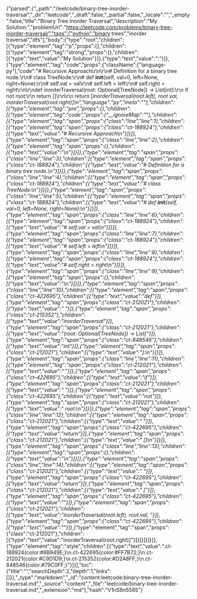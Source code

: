 {"parsed":{"_path":"/leetcode/binary-tree-inorder-traversal","_dir":"leetcode","_draft":false,"_partial":false,"_locale":"","_empty":false,"title":"Binary Tree Inorder Traversal","description":"My Solution:","problemUrl":"https://leetcode.com/problems/binary-tree-inorder-traversal/","tags":["python","binary trees","inorder traversal","dfs"],"body":{"type":"root","children":[{"type":"element","tag":"p","props":{},"children":[{"type":"element","tag":"strong","props":{},"children":[{"type":"text","value":"My Solution"}]},{"type":"text","value":":"}]},{"type":"element","tag":"code","props":{"className":["language-py"],"code":"# Recursive Approach\r\n\r\n# Definition for a binary tree node.\r\n# class TreeNode:\r\n#     def __init__(self, val=0, left=None, right=None):\r\n#         self.val = val\r\n#         self.left = left\r\n#         self.right = right\r\n\r\ndef inorderTraversal(root: Optional[TreeNode]) -> List[int]:\r\n    if not root:\r\n        return []\r\n\r\n    return [*inorderTraversal(root.left), root.val, *inorderTraversal(root.right)]\n","language":"py","meta":""},"children":[{"type":"element","tag":"pre","props":{},"children":[{"type":"element","tag":"code","props":{"__ignoreMap":""},"children":[{"type":"element","tag":"span","props":{"class":"line","line":1},"children":[{"type":"element","tag":"span","props":{"class":"ct-188924"},"children":[{"type":"text","value":"# Recursive Approach\n"}]}]},{"type":"element","tag":"span","props":{"class":"line","line":2},"children":[{"type":"element","tag":"span","props":{},"children":[{"type":"text","value":"\n"}]}]},{"type":"element","tag":"span","props":{"class":"line","line":3},"children":[{"type":"element","tag":"span","props":{"class":"ct-188924"},"children":[{"type":"text","value":"# Definition for a binary tree node.\n"}]}]},{"type":"element","tag":"span","props":{"class":"line","line":4},"children":[{"type":"element","tag":"span","props":{"class":"ct-188924"},"children":[{"type":"text","value":"# class TreeNode:\n"}]}]},{"type":"element","tag":"span","props":{"class":"line","line":5},"children":[{"type":"element","tag":"span","props":{"class":"ct-188924"},"children":[{"type":"text","value":"#     def __init__(self, val=0, left=None, right=None):\n"}]}]},{"type":"element","tag":"span","props":{"class":"line","line":6},"children":[{"type":"element","tag":"span","props":{"class":"ct-188924"},"children":[{"type":"text","value":"#         self.val = val\n"}]}]},{"type":"element","tag":"span","props":{"class":"line","line":7},"children":[{"type":"element","tag":"span","props":{"class":"ct-188924"},"children":[{"type":"text","value":"#         self.left = left\n"}]}]},{"type":"element","tag":"span","props":{"class":"line","line":8},"children":[{"type":"element","tag":"span","props":{"class":"ct-188924"},"children":[{"type":"text","value":"#         self.right = right\n"}]}]},{"type":"element","tag":"span","props":{"class":"line","line":9},"children":[{"type":"element","tag":"span","props":{},"children":[{"type":"text","value":"\n"}]}]},{"type":"element","tag":"span","props":{"class":"line","line":10},"children":[{"type":"element","tag":"span","props":{"class":"ct-422695"},"children":[{"type":"text","value":"def"}]},{"type":"element","tag":"span","props":{"class":"ct-212021"},"children":[{"type":"text","value":" "}]},{"type":"element","tag":"span","props":{"class":"ct-215352"},"children":[{"type":"text","value":"inorderTraversal"}]},{"type":"element","tag":"span","props":{"class":"ct-212021"},"children":[{"type":"text","value":"(root: Optional[TreeNode]) -> List["}]},{"type":"element","tag":"span","props":{"class":"ct-848546"},"children":[{"type":"text","value":"int"}]},{"type":"element","tag":"span","props":{"class":"ct-212021"},"children":[{"type":"text","value":"]:\n"}]}]},{"type":"element","tag":"span","props":{"class":"line","line":11},"children":[{"type":"element","tag":"span","props":{"class":"ct-212021"},"children":[{"type":"text","value":"    "}]},{"type":"element","tag":"span","props":{"class":"ct-422695"},"children":[{"type":"text","value":"if"}]},{"type":"element","tag":"span","props":{"class":"ct-212021"},"children":[{"type":"text","value":" "}]},{"type":"element","tag":"span","props":{"class":"ct-422695"},"children":[{"type":"text","value":"not"}]},{"type":"element","tag":"span","props":{"class":"ct-212021"},"children":[{"type":"text","value":" root:\n"}]}]},{"type":"element","tag":"span","props":{"class":"line","line":12},"children":[{"type":"element","tag":"span","props":{"class":"ct-212021"},"children":[{"type":"text","value":"        "}]},{"type":"element","tag":"span","props":{"class":"ct-422695"},"children":[{"type":"text","value":"return"}]},{"type":"element","tag":"span","props":{"class":"ct-212021"},"children":[{"type":"text","value":" []\n"}]}]},{"type":"element","tag":"span","props":{"class":"line","line":13},"children":[{"type":"element","tag":"span","props":{},"children":[{"type":"text","value":"\n"}]}]},{"type":"element","tag":"span","props":{"class":"line","line":14},"children":[{"type":"element","tag":"span","props":{"class":"ct-212021"},"children":[{"type":"text","value":"    "}]},{"type":"element","tag":"span","props":{"class":"ct-422695"},"children":[{"type":"text","value":"return"}]},{"type":"element","tag":"span","props":{"class":"ct-212021"},"children":[{"type":"text","value":" ["}]},{"type":"element","tag":"span","props":{"class":"ct-422695"},"children":[{"type":"text","value":"*"}]},{"type":"element","tag":"span","props":{"class":"ct-212021"},"children":[{"type":"text","value":"inorderTraversal(root.left), root.val, "}]},{"type":"element","tag":"span","props":{"class":"ct-422695"},"children":[{"type":"text","value":"*"}]},{"type":"element","tag":"span","props":{"class":"ct-212021"},"children":[{"type":"text","value":"inorderTraversal(root.right)]"}]}]}]}]}]},{"type":"element","tag":"style","children":[{"type":"text","value":".ct-188924{color:#8B949E;}\n.ct-422695{color:#FF7B72;}\n.ct-212021{color:#C9D1D9;}\n.ct-215352{color:#D2A8FF;}\n.ct-848546{color:#79C0FF;}"}]}],"toc":{"title":"","searchDepth":2,"depth":1,"links":[]}},"_type":"markdown","_id":"content:leetcode:binary-tree-inorder-traversal.md","_source":"content","_file":"leetcode/binary-tree-inorder-traversal.md","_extension":"md"},"hash":"V1nS8n5585"}